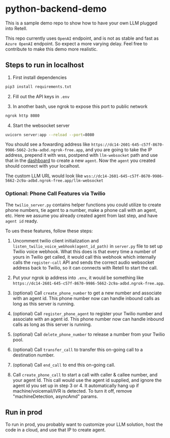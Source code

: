 # python-backend-demo

This is a sample demo repo to show how to have your own LLM plugged into Retell.

This repo currently uses `OpenAI` endpoint, and is not as stable and fast as `Azure
OpenAI` endpoint. So expect a more varying delay. Feel free to contribute to make
this demo more realistic.

## Steps to run in localhost

1. First install dependencies

```bash
pip3 install requirements.txt
```

2. Fill out the API keys in `.env`

3. In another bash, use ngrok to expose this port to public network

```bash
ngrok http 8080
```

4. Start the websocket server

```bash
uvicorn server:app --reload --port=8080
```

You should see a fowarding address like
`https://dc14-2601-645-c57f-8670-9986-5662-2c9a-adbd.ngrok-free.app`, and you
are going to take the IP address, prepend it with wss, postpend with
`llm-websocket` path and use that in the [dashboard](https://beta.retellai.com/dashboard) to create a new `agent`. Now
the `agent` you created should connect with your localhost.

The custom LLM URL would look like
`wss://dc14-2601-645-c57f-8670-9986-5662-2c9a-adbd.ngrok-free.app/llm-websocket`

### Optional: Phone Call Features via Twilio

The `twilio_server.py` contains helper functions you could utilize to create phone numbers, tie agent to a number,
make a phone call with an agent, etc. Here we assume you already created agent from last step, and have `agent id` ready.

To ues these features, follow these steps:

1. Uncomment twilio client initialization and `listen_twilio_voice_webhook(agent_id_path)` in `server.py` file to set up Twilio voice webhook. What this does is that every time a number of yours in Twilio get called, it would call this webhook which internally calls the `register-call` API and sends the correct audio websocket address back to Twilio, so it can connects with Retell to start the call.

2. Put your ngrok ip address into `.env`, it would be something like `https://dc14-2601-645-c57f-8670-9986-5662-2c9a-adbd.ngrok-free.app`.

3. (optional) Call `create_phone_number` to get a new number and associate with an agent id. This phone number now can handle inbound calls as long as this server is running.

4. (optional) Call `register_phone_agent` to register your Twilio number and associate with an agent id. This phone number now can handle inbound calls as long as this server is running.

5. (optional) Call `delete_phone_number` to release a number from your Twilio pool.

6. (optional) Call `transfer_call` to transfer this on-going call to a destination number.

7. (optional) Call `end_call` to end this on-going call.

8. Call `create_phone_call` to start a call with caller & callee number, and your agent Id. This call would use the agent id supplied, and ignore the agent id you set up in step 3 or 4. It automatically hang up if machine/voicemail/IVR is detected. To turn it off, remove "machineDetection, asyncAmd" params.

## Run in prod

To run in prod, you probably want to customize your LLM solution, host the code
in a cloud, and use that IP to create agent.
